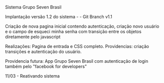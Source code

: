 Sistema Grupo Seven Brasil

Implantação versão 1.2 do sistema - - Git Branch v1.1

Criação de nova pagina inicial contendo autenticação, criação novo usuário e o campo de esqueci minha senha com transição entre os objetos diretamente pelo javascript

Realizações: Pagina de entrada e CSS completo.
Providencias: criação transições e autenticação do usuário. 


Providencia futura: App Grupo Seven Brasil com autenticação de login também pelo "facebook for developers" 

11/03 - Reativando sistema


 
 